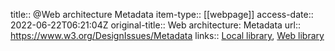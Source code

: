 title:: @Web architecture Metadata
item-type:: [[webpage]]
access-date:: 2022-06-22T06:21:04Z
original-title:: Web architecture: Metadata
url:: https://www.w3.org/DesignIssues/Metadata
links:: [Local library](zotero://select/library/items/H4DCEV6K), [Web library](https://www.zotero.org/users/6520516/items/H4DCEV6K)
